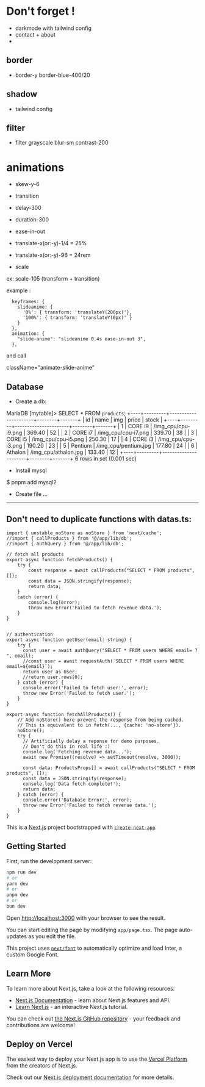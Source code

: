 # Don't forget !

- darkmode with tailwind config
- contact + about
- 

## border

- border-y border-blue-400/20

## shadow

- tailwind config

## filter

- filter grayscale blur-sm contrast-200

# animations

- skew-y-6

- transition

- delay-300

- duration-300

- ease-in-out

- translate-x(or:-y)-1/4 = 25%
- translate-x(or:-y)-96 = 24rem

- scale

ex: scale-105 (transform + transition)

example :

      keyframes: {
        slideanime: {
          '0%': { transform: 'translateY(200px)'},
          '100%': { transform: 'translateY(0px)' }
        }
      },
      animation: {
        "slide-anime": "slideanime 0.4s ease-in-out 3",
      },

and call

className="animate-slide-anime"

## Database

- Create a db:

MariaDB [mytable]> SELECT * FROM `products`;
+----+---------+----------------------+--------+-------+
| id | name    | img                  | price  | stock |
+----+---------+----------------------+--------+-------+
|  1 | CORE i9 | /img_cpu/cpu-i9.png  | 369.40 |    52 |
|  2 | CORE i7 | /img_cpu/cpu-i7.png  | 339.70 |    38 |
|  3 | CORE i5 | /img_cpu/cpu-i5.png  | 250.30 |    17 |
|  4 | CORE i3 | /img_cpu/cpu-i3.png  | 190.20 |    23 |
|  5 | Pentium | /img_cpu/pentium.jpg | 177.80 |    24 |
|  6 | Athalon | /img_cpu/athalon.jpg | 133.40 |    12 |
+----+---------+----------------------+--------+-------+
6 rows in set (0.001 sec)

- Install mysql

$ pnpm add mysql2

- Create file ...

---

## Don't need to duplicate functions with datas.ts:

```
import { unstable_noStore as noStore } from 'next/cache';
//import { callProducts } from '@/app/lib/db';
//import { authQuery } from '@/app/lib/db';

// fetch all products
export async function fetchProducts() {
    try {
        const response = await callProducts("SELECT * FROM products", []);
        const data = JSON.stringify(response);
        return data;
    }
    catch (error) {
        console.log(error);
        throw new Error('Failed to fetch revenue data.');
    }
}


// authentication
export async function getUser(email: string) {
    try {
      const user = await authQuery("SELECT * FROM users WHERE email= ? ", email);
      //const user = await requestAuth(`SELECT * FROM users WHERE email=${email}`);
      return user as User;
      //return user.rows[0];
    } catch (error) {
      console.error('Failed to fetch user:', error);
      throw new Error('Failed to fetch user.');
    }
}

export async function fetchAllProducts() {
    // Add noStore() here prevent the response from being cached.
    // This is equivalent to in fetch(..., {cache: 'no-store'}).
    noStore();
    try {
      // Artificially delay a reponse for demo purposes.
      // Don't do this in real life :)
      console.log('Fetching revenue data...');
      await new Promise((resolve) => setTimeout(resolve, 3000));
  
      const data: ProductsProps[] = await callProducts("SELECT * FROM products", []);
      const data = JSON.stringify(response);
      console.log('Data fetch complete!');
      return data;
    } catch (error) {
      console.error('Database Error:', error);
      throw new Error('Failed to fetch revenue data.');
    }
}

```


This is a [Next.js](https://nextjs.org/) project bootstrapped with [`create-next-app`](https://github.com/vercel/next.js/tree/canary/packages/create-next-app).

## Getting Started

First, run the development server:

```bash
npm run dev
# or
yarn dev
# or
pnpm dev
# or
bun dev
```

Open [http://localhost:3000](http://localhost:3000) with your browser to see the result.

You can start editing the page by modifying `app/page.tsx`. The page auto-updates as you edit the file.

This project uses [`next/font`](https://nextjs.org/docs/basic-features/font-optimization) to automatically optimize and load Inter, a custom Google Font.

## Learn More

To learn more about Next.js, take a look at the following resources:

- [Next.js Documentation](https://nextjs.org/docs) - learn about Next.js features and API.
- [Learn Next.js](https://nextjs.org/learn) - an interactive Next.js tutorial.

You can check out [the Next.js GitHub repository](https://github.com/vercel/next.js/) - your feedback and contributions are welcome!

## Deploy on Vercel

The easiest way to deploy your Next.js app is to use the [Vercel Platform](https://vercel.com/new?utm_medium=default-template&filter=next.js&utm_source=create-next-app&utm_campaign=create-next-app-readme) from the creators of Next.js.

Check out our [Next.js deployment documentation](https://nextjs.org/docs/deployment) for more details.
